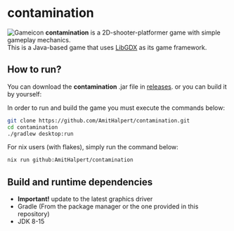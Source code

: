 # contamination
![Gameicon](https://i.imgur.com/5YK952r.png)
**contamination** is a 2D-shooter-platformer game with simple gameplay mechanics.  
This is a Java-based game that uses [LibGDX](https://libgdx.com) as its game framework.


## How to run?

You can download the **contamination** .jar file in [releases](https://github.com/AmitHalpert/contamination/releases).
or you can build it by yourself:

In order to run and build the game you must execute the commands below:
```bash
git clone https://github.com/AmitHalpert/contamination.git
cd contamination
./gradlew desktop:run
```
For nix users (with flakes), simply run the command below:
```bash
nix run github:AmitHalpert/contamination
```

## Build and runtime dependencies
- **Important!** update to the latest graphics driver
- Gradle (From the package manager or the one provided in this repository)
- JDK 8-15
